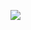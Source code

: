 [![](https://mermaid.ink/img/pako:eNqFVs1u20YQfpUFg_QkufqzIxGGAdlWUgdkIotMA7TqYUUuRcIkl9hdJlYNX3srCgRFgfaS9lD0FXrqw-QFmkfo7C5FcSm55sHm7s58O9_MN0PdWQENiWVbUUrfBzFmAvmXyxzB8_QpuiRRkhPExSYlXO8GKeYc9lHJCXPwhjAUJWlqPyEn0TCKOlwwekPsJ4NwPK6X3fdJKGJ7UNy2QALKSAskIic1SK-3GvZ6j4FkJKNs04SRIA2YKBqFo_AxmCIpSAp0TaBoYABNJsPhY0CMCJaQdzg1mUluNZIM6PH0cEEZXpM2tQZOEPR6QXAAp67hG6gTusoFYREOCFJY-pCXqzXDRYzeXH27tD5__OXPf__-6bC99Z12kc9bspoWBXjAC4K3NAmwSGh-umJnp6uz5xD8zemXqzO5Xsw8H03nV-gLdBFjATcZUB7hHDzdNQO4aoFcnANnVsGpcKaliEkuthcBeA1D8rCRNLhgJ8xGEi5AZ2jOaCDvyNct_hevFzMI4NNvv8oEtG2bATuOC4aOg90pcqFx0irK4dGg2--fb2n7JCsIw6JkxEa9o6GBsSC8oDknL0gOWNsVgqV0oYq4i2-RDxXNuY2Gx72H2MrAdz3U4OuqlkDehguStdi6M1eV-6_fW2ZGZXxp5MWUia5PWFaZVnQHoxhoCFmSVjlUkpSvQ_P1Adc5YTzh0hV5Wt17_p4K0CMZliU33X287p5jTkKQaEhu_08KwLM5GvazM68avpWf-dVcq-GPPcNmlLNsRcIQBAK29Tua5WswrIJ1kzxx3K5zskdxmuN0A3kA3-2r1FOZKtdZRmVioWmALjccL0ArNE1C1QjgXUW429b6gfKhTz98kKV4KD2SpjnzGhlabEfYYQktZr6S0M8_Niw1dSPar0kAAXkEsyAGh-fTK89DeqnahBbdY9kPZSpMmi_kNbWfWqFX-F2yrifNW5KsYwE6mGMR89ZU0cpxsVDuOyXJDaiSuhuEtFJCOqeUi4eyBExb87yRpUrAB2eq5-uh8vnjh39ahkas146M8NpJBEGXWGAZk4xPjcuvEvkF2BgeL73Xr8BF_qs7SE4MLYRzHNyUheGgsl5nX7cNOOjaKAjyEHtFwvgKGTM1zwED5k8GEwwauvqFoL8P6LTbPWsMeH22WyN5DONU78OL2mjMRn3Q2FAGGlyf7VvoO_0KVDaB2nH2dmDENDF2_SsPtx2pz-r-lEdG--lzYwsZ1-m_zSY4TLKh9sMGhqIPm1SG1w46lHelFiM2rQa51YzP6lgZjGychPCT8E5aLi349GagEBteQ8xultYyvwc7XArqbfLAsgUrScditFzHlh3hlMOqLCAh5DLB0A3Z1qTA-TeUZrURrC37zrq17H5_fDQeTMaDk-HxaDLujZ51rI1ld3tHE3jGz0aD4ag_mRwPRvcd63uF0b__D-ZwfA4?type=png)](https://mermaid.live/edit#pako:eNqFVs1u20YQfpUFg_QkufqzIxGGAdlWUgdkIotMA7TqYUUuRcIkl9hdJlYNX3srCgRFgfaS9lD0FXrqw-QFmkfo7C5FcSm55sHm7s58O9_MN0PdWQENiWVbUUrfBzFmAvmXyxzB8_QpuiRRkhPExSYlXO8GKeYc9lHJCXPwhjAUJWlqPyEn0TCKOlwwekPsJ4NwPK6X3fdJKGJ7UNy2QALKSAskIic1SK-3GvZ6j4FkJKNs04SRIA2YKBqFo_AxmCIpSAp0TaBoYABNJsPhY0CMCJaQdzg1mUluNZIM6PH0cEEZXpM2tQZOEPR6QXAAp67hG6gTusoFYREOCFJY-pCXqzXDRYzeXH27tD5__OXPf__-6bC99Z12kc9bspoWBXjAC4K3NAmwSGh-umJnp6uz5xD8zemXqzO5Xsw8H03nV-gLdBFjATcZUB7hHDzdNQO4aoFcnANnVsGpcKaliEkuthcBeA1D8rCRNLhgJ8xGEi5AZ2jOaCDvyNct_hevFzMI4NNvv8oEtG2bATuOC4aOg90pcqFx0irK4dGg2--fb2n7JCsIw6JkxEa9o6GBsSC8oDknL0gOWNsVgqV0oYq4i2-RDxXNuY2Gx72H2MrAdz3U4OuqlkDehguStdi6M1eV-6_fW2ZGZXxp5MWUia5PWFaZVnQHoxhoCFmSVjlUkpSvQ_P1Adc5YTzh0hV5Wt17_p4K0CMZliU33X287p5jTkKQaEhu_08KwLM5GvazM68avpWf-dVcq-GPPcNmlLNsRcIQBAK29Tua5WswrIJ1kzxx3K5zskdxmuN0A3kA3-2r1FOZKtdZRmVioWmALjccL0ArNE1C1QjgXUW429b6gfKhTz98kKV4KD2SpjnzGhlabEfYYQktZr6S0M8_Niw1dSPar0kAAXkEsyAGh-fTK89DeqnahBbdY9kPZSpMmi_kNbWfWqFX-F2yrifNW5KsYwE6mGMR89ZU0cpxsVDuOyXJDaiSuhuEtFJCOqeUi4eyBExb87yRpUrAB2eq5-uh8vnjh39ahkas146M8NpJBEGXWGAZk4xPjcuvEvkF2BgeL73Xr8BF_qs7SE4MLYRzHNyUheGgsl5nX7cNOOjaKAjyEHtFwvgKGTM1zwED5k8GEwwauvqFoL8P6LTbPWsMeH22WyN5DONU78OL2mjMRn3Q2FAGGlyf7VvoO_0KVDaB2nH2dmDENDF2_SsPtx2pz-r-lEdG--lzYwsZ1-m_zSY4TLKh9sMGhqIPm1SG1w46lHelFiM2rQa51YzP6lgZjGychPCT8E5aLi349GagEBteQ8xultYyvwc7XArqbfLAsgUrScditFzHlh3hlMOqLCAh5DLB0A3Z1qTA-TeUZrURrC37zrq17H5_fDQeTMaDk-HxaDLujZ51rI1ld3tHE3jGz0aD4ag_mRwPRvcd63uF0b__D-ZwfA4)
